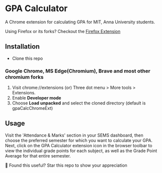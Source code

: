 # GPA Calculator

A Chrome extension for calculating GPA for MIT, Anna University students.

Using Firefox or its forks? Checkout the [Firefox Extension](https://github.com/PragadeshBS/gpaCalcFirefoxExt)

## Installation
* Clone this repo

### Google Chrome, MS Edge(Chromium), Brave and most other chromium forks

1. Visit chrome://extensions (or) Three dot menu > More tools > Extensions.
2. Enable **Developer mode**
3. Choose **Load unpacked** and select the cloned directory (default is gpaCalcChromeExt)

## Usage
Visit the 'Attendance & Marks' section in your SEMS dashboard, then choose the preferred semester for which you want to calculate your GPA. Next, click on the GPA Calculator extension icon in the browser toolbar to view the individual grade points for each subject, as well as the Grade Point Average for that entire semester.

:star2: Found this useful? Star this repo to show your appreciation 
